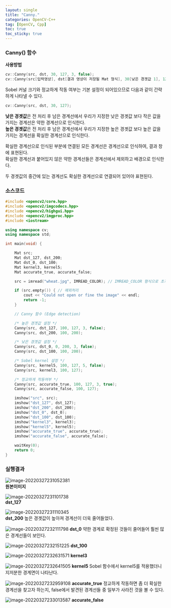 ```yaml
---
layout: single
title: "Canny."
categories: OpenCV-C++
tag: [OpenCV, Cpp]
toc: true
toc_sticky: true
---
```

### Canny() 함수  
**사용방법**
```c++
cv::Canny(src, dst, 30, 127, 3, false);
cv::Canny(src[입력영상], dst[결과 영상이 저장될 Mat 형식], 30[낮은 경곗값 1], 127[높은 경곗값 2], 3[Sobel 커널크기], false[정교하게 작동여부]);
```
Sobel 커널 크기와 정교하게 작동 여부는 기본 설정이 되어있으므로 다음과 같이 간략하게 나타낼 수 있다.
```c++
cv::Canny(src, dst, 30, 127);
```
**낮은 경곗값**은 전 처리 후 남은 경계선에서 우리가 지정한 낮은 경곗값 보다 작은 값을 가지는 경계선은 약한 경계선으로 인식한다.  
**높은 경곗값**은 전 처리 후 남은 경계선에서 우리가 지정한 높은 경곗값 보다 높은 값을 가지는 경계선을 확실한 경계선으로 인식한다.

확실한 경계선으로 인식된 부분에 연결된 모든 경계선은 경계선으로 인식하여, 결과 창에 표현된다.  
확실한 경계선과 붙어있지 않은 약한 경계선들은 경계선에서 제외하고 배경으로 인식한다.

두 경곗값의 중간에 있는 경계선도 확실한 경계선으로 연결되어 있어야 표현된다.

### 소스코드  
```c++
#include <opencv2/core.hpp>
#include <opencv2/imgcodecs.hpp>
#include <opencv2/highgui.hpp>
#include <opencv2/imgproc.hpp>
#include <iostream>

using namespace cv;
using namespace std;

int main(void) {

	Mat src;
	Mat dst_127, dst_200;
	Mat dst_0, dst_100;
	Mat kernel3, kernel5;
	Mat accurate_true, accurate_false;

	src = imread("wheat.jpg", IMREAD_COLOR); // IMREAD_COLOR 형식으로 초기화

	if (src.empty()) { // 예외처리
		cout << "Could not open or fine the image" << endl;
		return -1;
	}

	// Canny 함수 (Edge detection)

	/* 높은 경곗값 설정 */
	Canny(src, dst_127, 100, 127, 3, false);
	Canny(src, dst_200, 100, 200);

	/* 낮은 경곗값 설정 */
	Canny(src, dst_0, 0, 200, 3, false);
	Canny(src, dst_100, 100, 200);

	/* Sobel kernel 설정 */
	Canny(src, kernel5, 100, 127, 5, false);
	Canny(src, kernel3, 100, 127);

	/* 정교하게 작동여부 */
	Canny(src, accurate_true, 100, 127, 3, true);
	Canny(src, accurate_false, 100, 127);

	imshow("src", src);
	imshow("dst_127", dst_127);
	imshow("dst_200", dst_200);
	imshow("dst_0", dst_0);
	imshow("dst_100", dst_100);
	imshow("kernel3", kernel3);
	imshow("kernel5", kernel5);
	imshow("accurate_true", accurate_true);
	imshow("accurate_false", accurate_false);

	waitKey(0);
	return 0;
}
```
### 실행결과

![image-20220327231052381](../../images/2022-03-27-Canny/image-20220327231052381.png)  
**원본이미지**

![image-20220327231101738](../../images/2022-03-27-Canny/image-20220327231101738.png)  
**dst_127**

![image-20220327231110345](../../images/2022-03-27-Canny/image-20220327231110345.png)  
**dst_200** 높은 경곗값이 높아져 경계선이 더욱 줄어들었다.

![image-20220327232111798](../../images/2022-03-27-Canny/image-20220327232111798.png)
**dst_0** 약한 경계로 확정된 것들이 줄어들어 훨씬 많은 경계선들이 보인다.

![image-20220327232151225](../../images/2022-03-27-Canny/image-20220327232151225.png)
**dst_100**

![image-20220327232631571](../../images/2022-03-27-Canny/image-20220327232631571.png)
**kernel3**

![image-20220327232641505](../../images/2022-03-27-Canny/image-20220327232641505.png)
**kernel5** Sobel 함수에서 kernel5를 적용했더니 지저분한 경계면이 나타난다.

![image-20220327232959108](../../images/2022-03-27-Canny/image-20220327232959108.png)
**accurate_true** 정교하게 작동하면 좀 더 확실한 경계선을 찾고자 하는지, false에서 발견된 경계선들 중 일부가 사라진 것을 볼 수 있다.  

![image-20220327233013587](../../images/2022-03-27-Canny/image-20220327233013587.png)
**accurate_false**